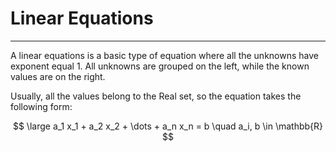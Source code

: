 # Linear Equations
---

A linear equations is a basic type of equation where all the unknowns have exponent equal 1. All unknowns are grouped on the left, while the known values are on the right.

Usually, all the values belong to the Real set, so the equation takes the following form:

$$ \large a_1 x_1 + a_2 x_2 + \dots + a_n x_n = b
\quad a_i, b \in \mathbb{R} $$